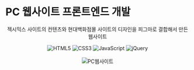 # PC 웹사이트 프론트엔드 개발
<div align=center>

젝시믹스 사이트의 컨텐츠와 현대백화점몰 사이트의 디자인을 피그마로 결합해서 만든 웹사이트


![HTML5](https://img.shields.io/badge/HTML5-E34F26.svg?&style=for-the-badge&logo=HTML5&logoColor=white) ![CSS3](https://img.shields.io/badge/CSS3-1572B6.svg?&style=for-the-badge&logo=CSS3&logoColor=white) ![JavaScript](https://img.shields.io/badge/JavaScript-F7DF1E.svg?&style=for-the-badge&logo=JavaScript&logoColor=white) ![jQuery](https://img.shields.io/badge/jquery-0769AD?style=for-the-badge&logo=jquery&logoColor=white)
<br>
<br>
![PC웹사이트](https://github.com/EunJinPark98/PCWebSite/assets/120006805/137e1365-05f3-43e3-8bd2-98afffbce736)

</div>
